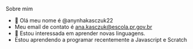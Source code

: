 Sobre mim
- 👋 Olá meu nome é @anynhakasczuk22
-   Meu email de contato é ana.kasczuk@escola.pr.gov.br
- 👀 Estou interessada em aprender novas linguagens.
- Estou aprendendo a programar recentemente a Javascript e Scratch
